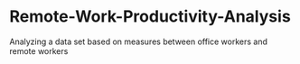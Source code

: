 # Remote-Work-Productivity-Analysis
Analyzing a data set based on measures between office workers and remote workers
